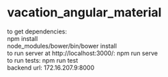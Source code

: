 # vacation_angular_material

to get dependencies: <br>
npm install <br>
node_modules/bower/bin/bower install <br>
to run server at http://localhost:3000/: npm run serve <br>
to run tests: npm run test <br>
backend url: 172.16.207.9:8000 <br>
